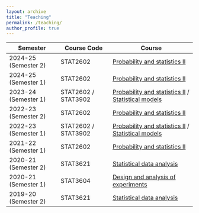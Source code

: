 ```yaml
---
layout: archive
title: "Teaching"
permalink: /teaching/
author_profile: true
---
```




|   Semester     |    Course  Code   | Course| 
| -------------  |-------------      |-------------| 
| 2024-25 (Semester 2)     |  STAT2602    | [Probability and statistics II](https://webapp.science.hku.hk/sr4/servlet/enquiry?Type=Course&course_code=STAT2602) | 
| 2024-25 (Semester 1)      |  STAT2602    | [Probability and statistics II](https://webapp.science.hku.hk/sr4/servlet/enquiry?Type=Course&course_code=STAT2602) | 
| 2023-24 (Semester 1)    |  STAT2602 / STAT3902    | [Probability and statistics II](https://webapp.science.hku.hk/sr4/servlet/enquiry?Type=Course&course_code=STAT2602) / [Statistical models](https://webapp.science.hku.hk/sr4/servlet/enquiry?Type=Course&course_code=STAT3902)| 
| 2022-23 (Semester 2) |  STAT2602    | [Probability and statistics II](https://webapp.science.hku.hk/sr4/servlet/enquiry?Type=Course&course_code=STAT2602) | 
| 2022-23  (Semester 1)      | STAT2602 / STAT3902    | [Probability and statistics II](https://webapp.science.hku.hk/sr4/servlet/enquiry?Type=Course&course_code=STAT2602) / [Statistical models](https://webapp.science.hku.hk/sr4/servlet/enquiry?Type=Course&course_code) |
|2021-22 (Semester 1)   |  STAT2602    | [Probability and statistics II](https://webapp.science.hku.hk/sr4/servlet/enquiry?Type=Course&course_code=STAT2602) |
| 2020-21 (Semester 2)     |  STAT3621   | [Statistical data analysis](https://webapp.science.hku.hk/sr4/servlet/enquiry?Type=Course&course_code=STAT3621) |
| 2020-21 (Semester 1)    |  STAT3604  | [Design and analysis of experiments](https://webapp.science.hku.hk/sr4/servlet/enquiry?Type=Course&course_code=STAT3604)|      
| 2019-20  (Semester 2)  |  STAT3621   | [Statistical data analysis](https://webapp.science.hku.hk/sr4/servlet/enquiry?Type=Course&course_code=STAT3621) |
